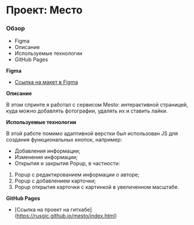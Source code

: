 # Проект: Место

### Обзор

* Figma
* Описание
* Используемые технологии
* GitHub Pages

**Figma**

* [Ссылка на макет в Figma](https://www.figma.com/file/bjyvbKKJN2naO0ucURl2Z0/JavaScript.-Sprint-5?node-id=0%3A1)

**Описание**

В этом спринте я работал с сервисом Mesto: интерактивной страницей, куда можно добавлять фотографии, удалять их и ставить лайки.

**Используемые технологии**

В этой работе помимо адаптивной верстки был использован JS для создания функциональных кнопок, например:
- Добавления информации;
- Изменения информации;
- Открытия и закрытия Popup, в частности:
1. Popup c редактированием информации о авторе;
2. Popup с добавлением карточки;
3. Popup открытия карточки с картинкой в увеличенном масштабе.

**GitHub Pages**

* [Ссылка на проект на гитхабе] (https://rusgic.github.io/mesto/index.html) 
